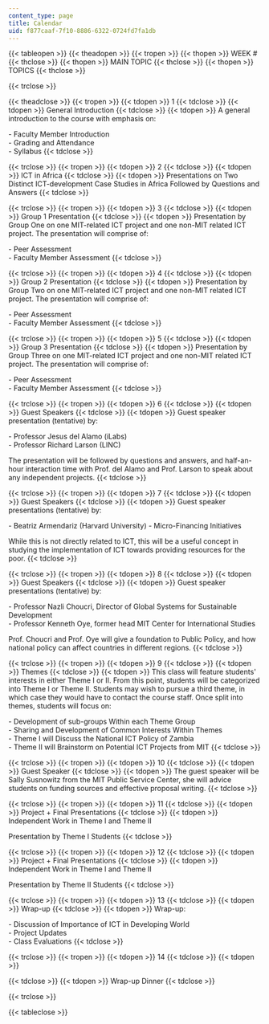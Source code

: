 ```yaml
---
content_type: page
title: Calendar
uid: f877caaf-7f10-8886-6322-0724fd7fa1db
---
```


{{< tableopen >}}
{{< theadopen >}}
{{< tropen >}}
{{< thopen >}}
WEEK #
{{< thclose >}}
{{< thopen >}}
MAIN TOPIC
{{< thclose >}}
{{< thopen >}}
TOPICS
{{< thclose >}}

{{< trclose >}}

{{< theadclose >}}
{{< tropen >}}
{{< tdopen >}}
1
{{< tdclose >}}
{{< tdopen >}}
General Introduction
{{< tdclose >}}
{{< tdopen >}}
A general introduction to the course with emphasis on:  
  
\- Faculty Member Introduction  
\- Grading and Attendance  
\- Syllabus
{{< tdclose >}}

{{< trclose >}}
{{< tropen >}}
{{< tdopen >}}
2
{{< tdclose >}}
{{< tdopen >}}
ICT in Africa
{{< tdclose >}}
{{< tdopen >}}
Presentations on Two Distinct ICT-development Case Studies in Africa Followed by Questions and Answers
{{< tdclose >}}

{{< trclose >}}
{{< tropen >}}
{{< tdopen >}}
3
{{< tdclose >}}
{{< tdopen >}}
Group 1 Presentation
{{< tdclose >}}
{{< tdopen >}}
Presentation by Group One on one MIT-related ICT project and one non-MIT related ICT project. The presentation will comprise of:  
  
\- Peer Assessment  
\- Faculty Member Assessment
{{< tdclose >}}

{{< trclose >}}
{{< tropen >}}
{{< tdopen >}}
4
{{< tdclose >}}
{{< tdopen >}}
Group 2 Presentation
{{< tdclose >}}
{{< tdopen >}}
Presentation by Group Two on one MIT-related ICT project and one non-MIT related ICT project. The presentation will comprise of:  
  
\- Peer Assessment  
\- Faculty Member Assessment
{{< tdclose >}}

{{< trclose >}}
{{< tropen >}}
{{< tdopen >}}
5
{{< tdclose >}}
{{< tdopen >}}
Group 3 Presentation
{{< tdclose >}}
{{< tdopen >}}
Presentation by Group Three on one MIT-related ICT project and one non-MIT related ICT project. The presentation will comprise of:  
  
\- Peer Assessment  
\- Faculty Member Assessment
{{< tdclose >}}

{{< trclose >}}
{{< tropen >}}
{{< tdopen >}}
6
{{< tdclose >}}
{{< tdopen >}}
Guest Speakers
{{< tdclose >}}
{{< tdopen >}}
Guest speaker presentation (tentative) by:  
  
\- Professor Jesus del Alamo (iLabs)  
\- Professor Richard Larson (LINC)  
  
The presentation will be followed by questions and answers, and half-an-hour interaction time with Prof. del Alamo and Prof. Larson to speak about any independent projects.
{{< tdclose >}}

{{< trclose >}}
{{< tropen >}}
{{< tdopen >}}
7
{{< tdclose >}}
{{< tdopen >}}
Guest Speakers
{{< tdclose >}}
{{< tdopen >}}
Guest speaker presentations (tentative) by:  
  
\- Beatriz Armendariz (Harvard University) - Micro-Financing Initiatives  
  
While this is not directly related to ICT, this will be a useful concept in studying the implementation of ICT towards providing resources for the poor.
{{< tdclose >}}

{{< trclose >}}
{{< tropen >}}
{{< tdopen >}}
8
{{< tdclose >}}
{{< tdopen >}}
Guest Speakers
{{< tdclose >}}
{{< tdopen >}}
Guest speaker presentations (tentative) by:  
  
\- Professor Nazli Choucri, Director of Global Systems for Sustainable Development  
\- Professor Kenneth Oye, former head MIT Center for International Studies  
  
Prof. Choucri and Prof. Oye will give a foundation to Public Policy, and how national policy can affect countries in different regions.
{{< tdclose >}}

{{< trclose >}}
{{< tropen >}}
{{< tdopen >}}
9
{{< tdclose >}}
{{< tdopen >}}
Themes
{{< tdclose >}}
{{< tdopen >}}
This class will feature students' interests in either Theme I or II. From this point, students will be categorized into Theme I or Theme II. Students may wish to pursue a third theme, in which case they would have to contact the course staff. Once split into themes, students will focus on:  
  
\- Development of sub-groups Within each Theme Group  
\- Sharing and Development of Common Interests Within Themes  
\- Theme I will Discuss the National ICT Policy of Zambia  
\- Theme II will Brainstorm on Potential ICT Projects from MIT
{{< tdclose >}}

{{< trclose >}}
{{< tropen >}}
{{< tdopen >}}
10
{{< tdclose >}}
{{< tdopen >}}
Guest Speaker
{{< tdclose >}}
{{< tdopen >}}
The guest speaker will be Sally Susnowitz from the MIT Public Service Center, she will advice students on funding sources and effective proposal writing.
{{< tdclose >}}

{{< trclose >}}
{{< tropen >}}
{{< tdopen >}}
11
{{< tdclose >}}
{{< tdopen >}}
Project + Final Presentations
{{< tdclose >}}
{{< tdopen >}}
Independent Work in Theme I and Theme II  
  
Presentation by Theme I Students
{{< tdclose >}}

{{< trclose >}}
{{< tropen >}}
{{< tdopen >}}
12
{{< tdclose >}}
{{< tdopen >}}
Project + Final Presentations
{{< tdclose >}}
{{< tdopen >}}
Independent Work in Theme I and Theme II  
  
Presentation by Theme II Students
{{< tdclose >}}

{{< trclose >}}
{{< tropen >}}
{{< tdopen >}}
13
{{< tdclose >}}
{{< tdopen >}}
Wrap-up
{{< tdclose >}}
{{< tdopen >}}
Wrap-up:  
  
\- Discussion of Importance of ICT in Developing World  
\- Project Updates  
\- Class Evaluations
{{< tdclose >}}

{{< trclose >}}
{{< tropen >}}
{{< tdopen >}}
14
{{< tdclose >}}
{{< tdopen >}}

{{< tdclose >}}
{{< tdopen >}}
Wrap-up Dinner
{{< tdclose >}}

{{< trclose >}}

{{< tableclose >}}